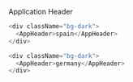 Application Header

```js
<div className="bg-dark">
  <AppHeader>spain</AppHeader>
</div>
```

```js
<div className="bg-dark">
  <AppHeader>germany</AppHeader>
</div>
```
